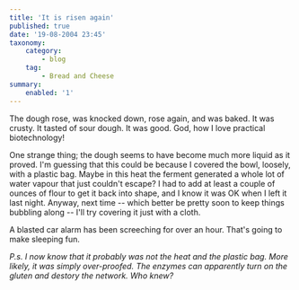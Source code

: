 ```yaml
---
title: 'It is risen again'
published: true
date: '19-08-2004 23:45'
taxonomy:
    category:
        - blog
    tag:
        - Bread and Cheese
summary:
    enabled: '1'
---
```


The dough rose, was knocked down, rose again, and was baked. It was crusty. It tasted of sour dough. It was good. God, how I love practical biotechnology!

One strange thing; the dough seems to have become much more liquid as it proved. I'm guessing that this could be because I covered the bowl, loosely, with a plastic bag. Maybe in this heat the ferment generated a whole lot of water vapour that just couldn't escape? I had to add at least a couple of ounces of flour to get it back into shape, and I know it was OK when I left it last night. Anyway, next time -- which better be pretty soon to keep things bubbling along -- I'll try covering it just with a cloth.

A blasted car alarm has been screeching for over an hour. That's going to make sleeping fun.

_P.s. I now know that it probably was not the heat and the plastic bag. More likely, it was simply over-proofed. The enzymes can apparently turn on the gluten and destory the network. Who knew?_